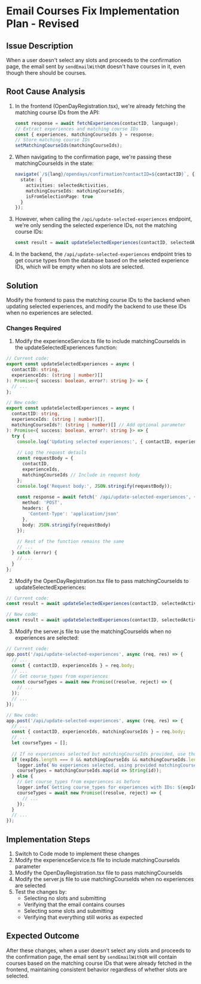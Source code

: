 # Email Courses Fix Implementation Plan - Revised

## Issue Description

When a user doesn't select any slots and proceeds to the confirmation page, the email sent by `sendEmailWithQR` doesn't have courses in it, even though there should be courses.

## Root Cause Analysis

1. In the frontend (OpenDayRegistration.tsx), we're already fetching the matching course IDs from the API:
   ```typescript
   const response = await fetchExperiences(contactID, language);
   // Extract experiences and matching course IDs
   const { experiences, matchingCourseIds } = response;
   // Store matching course IDs
   setMatchingCourseIds(matchingCourseIds);
   ```

2. When navigating to the confirmation page, we're passing these matchingCourseIds in the state:
   ```typescript
   navigate(`/${lang}/opendays/confirmation?contactID=${contactID}`, {
     state: {
       activities: selectedActivities,
       matchingCourseIds: matchingCourseIds,
       isFromSelectionPage: true
     }
   });
   ```

3. However, when calling the `/api/update-selected-experiences` endpoint, we're only sending the selected experience IDs, not the matching course IDs:
   ```typescript
   const result = await updateSelectedExperiences(contactID, selectedActivityIds);
   ```

4. In the backend, the `/api/update-selected-experiences` endpoint tries to get course types from the database based on the selected experience IDs, which will be empty when no slots are selected.

## Solution

Modify the frontend to pass the matching course IDs to the backend when updating selected experiences, and modify the backend to use these IDs when no experiences are selected.

### Changes Required

1. Modify the experienceService.ts file to include matchingCourseIds in the updateSelectedExperiences function:

```typescript
// Current code:
export const updateSelectedExperiences = async (
  contactID: string,
  experienceIds: (string | number)[]
): Promise<{ success: boolean, error?: string }> => {
  // ...
};

// New code:
export const updateSelectedExperiences = async (
  contactID: string,
  experienceIds: (string | number)[],
  matchingCourseIds?: (string | number)[] // Add optional parameter
): Promise<{ success: boolean, error?: string }> => {
  try {
    console.log('Updating selected experiences:', { contactID, experienceIds, matchingCourseIds });
    
    // Log the request details
    const requestBody = {
      contactID,
      experienceIds,
      matchingCourseIds // Include in request body
    };
    console.log('Request body:', JSON.stringify(requestBody));
    
    const response = await fetch(' /api/update-selected-experiences', {
      method: 'POST',
      headers: {
        'Content-Type': 'application/json'
      },
      body: JSON.stringify(requestBody)
    });
    
    // Rest of the function remains the same
    // ...
  } catch (error) {
    // ...
  }
};
```

2. Modify the OpenDayRegistration.tsx file to pass matchingCourseIds to updateSelectedExperiences:

```typescript
// Current code:
const result = await updateSelectedExperiences(contactID, selectedActivityIds);

// New code:
const result = await updateSelectedExperiences(contactID, selectedActivityIds, matchingCourseIds);
```

3. Modify the server.js file to use the matchingCourseIds when no experiences are selected:

```javascript
// Current code:
app.post('/api/update-selected-experiences', async (req, res) => {
  // ...
  const { contactID, experienceIds } = req.body;
  // ...
  // Get course_types from experiences
  const courseTypes = await new Promise((resolve, reject) => {
    // ...
  });
  // ...
});

// New code:
app.post('/api/update-selected-experiences', async (req, res) => {
  // ...
  const { contactID, experienceIds, matchingCourseIds } = req.body;
  // ...
  let courseTypes = [];
  
  // If no experiences selected but matchingCourseIds provided, use those
  if (expIds.length === 0 && matchingCourseIds && matchingCourseIds.length > 0) {
    logger.info(`No experiences selected, using provided matchingCourseIds: ${matchingCourseIds.join(', ')}`);
    courseTypes = matchingCourseIds.map(id => String(id));
  } else {
    // Get course_types from experiences as before
    logger.info(`Getting course_types for experiences with IDs: ${expIds.join(', ')}`);
    courseTypes = await new Promise((resolve, reject) => {
      // ...
    });
  }
  // ...
});
```

## Implementation Steps

1. Switch to Code mode to implement these changes
2. Modify the experienceService.ts file to include matchingCourseIds parameter
3. Modify the OpenDayRegistration.tsx file to pass matchingCourseIds
4. Modify the server.js file to use matchingCourseIds when no experiences are selected
5. Test the changes by:
   - Selecting no slots and submitting
   - Verifying that the email contains courses
   - Selecting some slots and submitting
   - Verifying that everything still works as expected

## Expected Outcome

After these changes, when a user doesn't select any slots and proceeds to the confirmation page, the email sent by `sendEmailWithQR` will contain courses based on the matching course IDs that were already fetched in the frontend, maintaining consistent behavior regardless of whether slots are selected.